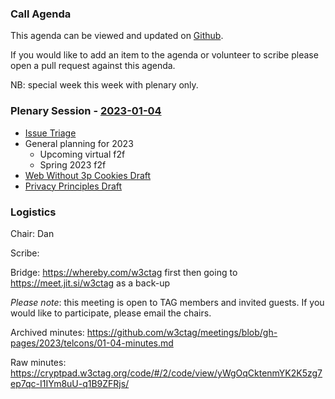 ### Call Agenda

This agenda can be viewed and updated on [Github](https://github.com/w3ctag/meetings/blob/gh-pages/2023/telcons/01-04-agenda.md).

If you would like to add an item to the agenda or volunteer to scribe please open a pull request against this agenda.

NB: special week this week with plenary only.

### Plenary Session - [2023-01-04](https://www.timeanddate.com/worldclock/converter.html?iso=20230104T160000&p1=224&p2=43&p3=136&p4=195&p5=26&p6=33&p7=248&p8=235)

* [Issue Triage](https://github.com/w3ctag/design-reviews/issues?q=is%3Aopen+is%3Aissue+label%3A%22Progress%3A+untriaged%22)
* General planning for 2023
  * Upcoming virtual f2f
  * Spring 2023 f2f
* [Web Without 3p Cookies Draft](https://github.com/w3ctag/design-reviews/blob/main/reviews/web_without_3p_cookies.md)
* [Privacy Principles Draft](https://www.w3.org/TR/privacy-principles/)

### Logistics

Chair: Dan

Scribe:

Bridge: https://whereby.com/w3ctag first then going to https://meet.jit.si/w3ctag as a back-up

*Please note*: this meeting is open to TAG members and invited guests. If you would like to participate, please email the chairs.

Archived minutes: https://github.com/w3ctag/meetings/blob/gh-pages/2023/telcons/01-04-minutes.md

Raw minutes: https://cryptpad.w3ctag.org/code/#/2/code/view/yWgOqCktenmYK2K5zg7ep7qc-I1IYm8uU-q1B9ZFRjs/
